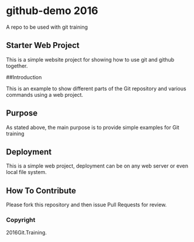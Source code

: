 # github-demo 2016
A repo to be used with git training

## Starter Web Project

This is a simple website project for showing how to use git and github together.

##Introduction

This is an example to show different parts
of the Git repository and various commands
using a web project.

## Purpose

As stated above, the main purpose is to
provide simple examples for Git training

## Deployment

This is a simple web project, deployment
can be on any web server or even local
file system.

## How To Contribute

Please fork this repository and then issue Pull Requests for review.

### Copyright


2016Git.Training.


